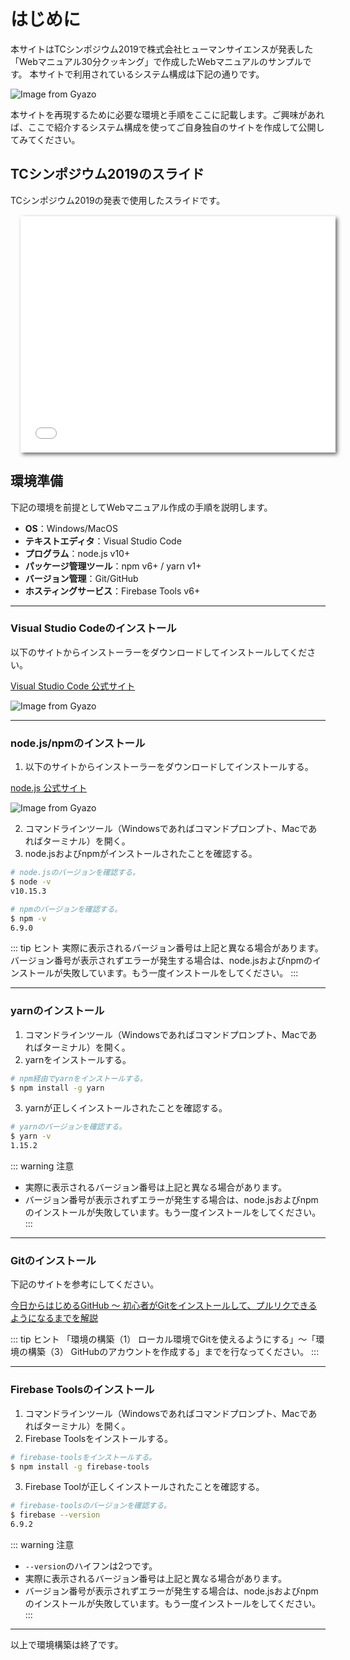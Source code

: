 # はじめに

本サイトはTCシンポジウム2019で株式会社ヒューマンサイエンスが発表した「Webマニュアル30分クッキング」で作成したWebマニュアルのサンプルです。
本サイトで利用されているシステム構成は下記の通りです。

![Image from Gyazo](https://i.gyazo.com/2bcf75a8aefd32481e616a1d37ec92a9.png)

本サイトを再現するために必要な環境と手順をここに記載します。ご興味があれば、ここで紹介するシステム構成を使ってご自身独自のサイトを作成して公開してみてください。

## TCシンポジウム2019のスライド
TCシンポジウム2019の発表で使用したスライドです。

<div style="margin: 1rem; left: 0; width: 100%; height: 0; position: relative; padding-bottom: 75%;"><iframe src="//speakerdeck.com/player/7dd2b88143d945aab76ff185cad9b51a" style="filter: drop-shadow(3px 3px 3px rgba(0,0,0,0.6)); border: 0; top: 0; left: 0; width: 100%; height: 100%; position: absolute;" allowfullscreen scrolling="no" allow="autoplay; encrypted-media"></iframe></div> 

## 環境準備
下記の環境を前提としてWebマニュアル作成の手順を説明します。
- **OS**：Windows/MacOS
- **テキストエディタ**：Visual Studio Code
- **プログラム**：node.js v10+
- **パッケージ管理ツール**：npm v6+ / yarn v1+
- **バージョン管理**：Git/GitHub
- **ホスティングサービス**：Firebase Tools v6+

---

### Visual Studio Codeのインストール
以下のサイトからインストーラーをダウンロードしてインストールしてください。

[Visual Studio Code 公式サイト](https://azure.microsoft.com/ja-jp/products/visual-studio-code/)

![Image from Gyazo](https://i.gyazo.com/6137f0858687850608986ece4dd95ffc.png)

---

### node.js/npmのインストール
1. 以下のサイトからインストーラーをダウンロードしてインストールする。

[node.js 公式サイト](https://nodejs.org/ja/)

![Image from Gyazo](https://i.gyazo.com/d5ae359cb1980a6f1fdafa4de48be153.png)

2. コマンドラインツール（Windowsであればコマンドプロンプト、Macであればターミナル）を開く。
3. node.jsおよびnpmがインストールされたことを確認する。
```bash
# node.jsのバージョンを確認する。
$ node -v
v10.15.3

# npmのバージョンを確認する。
$ npm -v
6.9.0
```

::: tip <i class="fas fa-comments"></i> ヒント
実際に表示されるバージョン番号は上記と異なる場合があります。バージョン番号が表示されずエラーが発生する場合は、node.jsおよびnpmのインストールが失敗しています。もう一度インストールをしてください。
:::

---

### yarnのインストール

1. コマンドラインツール（Windowsであればコマンドプロンプト、Macであればターミナル）を開く。
1. yarnをインストールする。
```bash
# npm経由でyarnをインストールする。
$ npm install -g yarn
```
3. yarnが正しくインストールされたことを確認する。
```bash
# yarnのバージョンを確認する。
$ yarn -v
1.15.2
```

::: warning <i class="fas fa-exclamation-circle"></i> 注意
* 実際に表示されるバージョン番号は上記と異なる場合があります。
* バージョン番号が表示されずエラーが発生する場合は、node.jsおよびnpmのインストールが失敗しています。もう一度インストールをしてください。
:::

---

### Gitのインストール
下記のサイトを参考にしてください。

[今日からはじめるGitHub 〜 初心者がGitをインストールして、プルリクできるようになるまでを解説](https://employment.en-japan.com/engineerhub/entry/2017/01/31/110000)

::: tip <i class="fas fa-comments"></i> ヒント
「環境の構築（1） ローカル環境でGitを使えるようにする」〜「環境の構築（3） GitHubのアカウントを作成する」までを行なってください。
:::

---

### Firebase Toolsのインストール

1. コマンドラインツール（Windowsであればコマンドプロンプト、Macであればターミナル）を開く。
1. Firebase Toolsをインストールする。
```bash
# firebase-toolsをインストールする。
$ npm install -g firebase-tools
```
3. Firebase Toolが正しくインストールされたことを確認する。
```bash
# firebase-toolsのバージョンを確認する。
$ firebase --version
6.9.2
```

::: warning <i class="fas fa-exclamation-circle"></i> 注意
* `--version`のハイフンは2つです。
* 実際に表示されるバージョン番号は上記と異なる場合があります。
* バージョン番号が表示されずエラーが発生する場合は、node.jsおよびnpmのインストールが失敗しています。もう一度インストールをしてください。
:::

---

以上で環境構築は終了です。
